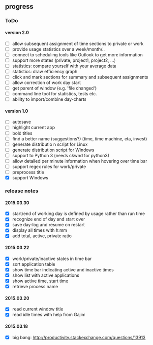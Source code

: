 ## progress

### ToDo

#### version 2.0
- [ ] allow subsequent assignment of time sections to private or work
- [ ] provide usage statistics over a week/month/..
- [ ] connect to scheduling tools like Outlook to get more information
- [ ] support more states (private, project1, project2, ...)
- [ ] statistics: compare yourself with your average data
- [ ] statistics: draw efficiency graph
- [ ] click and mark sections for summary and subsequent assignments
- [ ] allow correction of work day start
- [ ] get parent of window (e.g. 'file changed')
- [ ] command line tool for statistics, tests etc.
- [ ] ability to import/combine day-charts

#### version 1.0
- [ ] autosave
- [ ] highlight current app
- [ ] bold titles
- [ ] find a better name (suggestions?) (time, time machine, eta, invest)
- [ ] generate distributio n script for Linux
- [ ] generate distribution script for Windows
- [ ] support to Python 3 (needs ckwnd for python3)
- [ ] allow detailed per minute information when hovering over time bar
- [ ] support regex rules for work/private
- [ ] preprocess title
- [x] support Windows

### release notes

#### 2015.03.30
- [x] start/end of working day is defined by usage rather than run time
- [x] recognize end of day and start over
- [x] save day-log and resume on restart
- [x] display all times with h:mm
- [x] add total, active, private ratio

#### 2015.03.22
- [x] work/private/inactive states in time bar
- [x] sort application table
- [x] show time bar indicating active and inactive times
- [x] show list with active applications
- [x] show active time, start time
- [x] retrieve process name

#### 2015.03.20
- [x] read current window title
- [x] read idle times with help from Gajim

#### 2015.03.18
- [X] big bang: http://productivity.stackexchange.com/questions/13913

